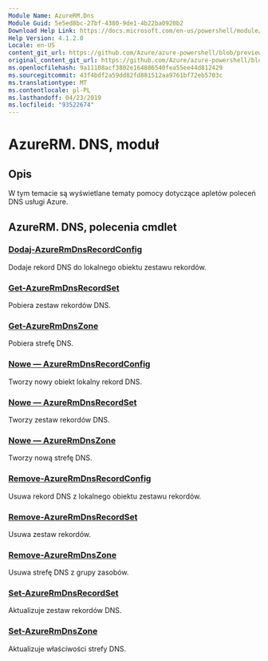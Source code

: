 ```yaml
---
Module Name: AzureRM.Dns
Module Guid: 5e5ed8bc-27bf-4380-9de1-4b22ba0920b2
Download Help Link: https://docs.microsoft.com/en-us/powershell/module/azurerm.dns
Help Version: 4.1.2.0
Locale: en-US
content_git_url: https://github.com/Azure/azure-powershell/blob/preview/src/ResourceManager/Dns/Commands.Dns/help/AzureRM.DNS.md
original_content_git_url: https://github.com/Azure/azure-powershell/blob/preview/src/ResourceManager/Dns/Commands.Dns/help/AzureRM.DNS.md
ms.openlocfilehash: 9a11108acf3802e164886540fea55ee44d812429
ms.sourcegitcommit: 43f4bdf2a59dd82fd881512aa9761bf72eb5703c
ms.translationtype: MT
ms.contentlocale: pl-PL
ms.lasthandoff: 04/23/2019
ms.locfileid: "93522674"
---
```

# AzureRM. DNS, moduł
## Opis
W tym temacie są wyświetlane tematy pomocy dotyczące apletów poleceń DNS usługi Azure.

## AzureRM. DNS, polecenia cmdlet
### [Dodaj-AzureRmDnsRecordConfig](Add-AzureRmDnsRecordConfig.md)
Dodaje rekord DNS do lokalnego obiektu zestawu rekordów.

### [Get-AzureRmDnsRecordSet](Get-AzureRmDnsRecordSet.md)
Pobiera zestaw rekordów DNS.

### [Get-AzureRmDnsZone](Get-AzureRmDnsZone.md)
Pobiera strefę DNS.

### [Nowe — AzureRmDnsRecordConfig](New-AzureRmDnsRecordConfig.md)
Tworzy nowy obiekt lokalny rekord DNS.

### [Nowe — AzureRmDnsRecordSet](New-AzureRmDnsRecordSet.md)
Tworzy zestaw rekordów DNS.

### [Nowe — AzureRmDnsZone](New-AzureRmDnsZone.md)
Tworzy nową strefę DNS.

### [Remove-AzureRmDnsRecordConfig](Remove-AzureRmDnsRecordConfig.md)
Usuwa rekord DNS z lokalnego obiektu zestawu rekordów.

### [Remove-AzureRmDnsRecordSet](Remove-AzureRmDnsRecordSet.md)
Usuwa zestaw rekordów.

### [Remove-AzureRmDnsZone](Remove-AzureRmDnsZone.md)
Usuwa strefę DNS z grupy zasobów.

### [Set-AzureRmDnsRecordSet](Set-AzureRmDnsRecordSet.md)
Aktualizuje zestaw rekordów DNS.

### [Set-AzureRmDnsZone](Set-AzureRmDnsZone.md)
Aktualizuje właściwości strefy DNS.

